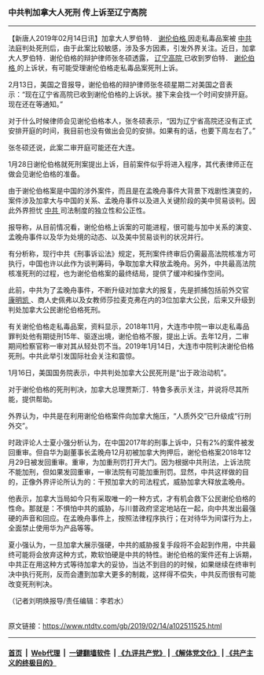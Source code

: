 ### 中共判加拿大人死刑 传上诉至辽宁高院
------------------------

<div class="post_content">
 <p>
  【新唐人2019年02月14日讯】加拿大人罗伯特．
  <a href="https://www.ntdtv.com/gb/谢伦伯格.htm">
   谢伦伯格
  </a>
  因走私毒品案被
  <a href="https://www.ntdtv.com/gb/中共.htm">
   中共
  </a>
  法庭判处死刑后，由于此案比较敏感，涉及多方因素，引发外界关注。近日，加拿大人罗伯特．谢伦伯格的辩护律师张冬硕透露，
  <a href="https://www.ntdtv.com/gb/辽宁高院.htm">
   辽宁高院
  </a>
  已收到罗伯特．
  <a href="https://www.ntdtv.com/gb/谢伦伯格.htm">
   谢伦伯格
  </a>
  的上诉状，有可能受理谢伦伯格走私毒品案死刑上诉。
 </p>
 <p>
  2月13日，美国之音报导，谢伦伯格的辩护律师张冬硕星期二对美国之音表示：“现在辽宁省高院已收到谢伦伯格的上诉状。接下来会找一个时间安排开庭。现在还在等通知。”
 </p>
 <p>
  对于什么时候律师会见谢伦伯格本人，张冬硕表示，“因为辽宁省高院还没有正式安排开庭的时间，我目前也没有做出会见的安排。如果有的话，也要下周左右了。”
 </p>
 <p>
  张冬硕还说，此案二审开庭可能还在大连。
 </p>
 <p>
  1月28日谢伦伯格就死刑案提出上诉，目前案件似乎将进入程序，其代表律师正在做会见谢伦伯格的准备。
 </p>
 <p>
  由于谢伦伯格案是中国的涉外案件，而且是在孟晚舟事件大背景下戏剧性演变的，案件涉及加拿大与中国的关系、孟晚舟事件以及进入关键阶段的美中贸易谈判。因此外界担忧
  <a href="https://www.ntdtv.com/gb/中共.htm">
   中共
  </a>
  司法制度的独立性和公正性。
 </p>
 <p>
  报导称，从目前情况看，谢伦伯格上诉案的可能进程，很可能与加中关系的演变、孟晚舟事件以及华为处境的动态、以及美中贸易谈判的状况并行。
 </p>
 <p>
  有分析称，现行中共《刑事诉讼法》规定，死刑案件终审后仍需最高法院核准方可执行，中国也许以此作为谈判筹码，争取加拿大释放孟晚舟。另外，中共最高法院核准死刑的过程，也为谢伦伯格案的最终结局，提供了缓冲和操作空间。
 </p>
 <p>
  此前，中共为了孟晚舟事件，不断升级对加拿大的报复，先是抓捕包括前外交官
  <a href="https://www.ntdtv.com/gb/康明凯.htm">
   康明凯
  </a>
  、商人史佩弗以及女教师莎拉麦克弗在内的3位加拿大公民，后来又升级到判处加拿大公民谢伦伯格死刑。
 </p>
 <p>
  有关谢伦伯格走私毒品案，资料显示，2018年11月，大连市中院一审以走私毒品罪判处他有期徒刑15年、驱逐出境，谢伦伯格不服，提出上诉。去年12月，二审期间检察官称一审对其从轻处罚不当。2019年1月14日，大连市中院判决谢伦伯格死刑。中共此举引发国际社会关注和震惊。
 </p>
 <p>
  1月16日，美国国务院表示，中共判处加拿大公民死刑是“出于政治动机”。
 </p>
 <p>
  对于谢伦伯格的死刑判决，加拿大总理贾斯汀．特鲁多表示关注，并说将尽其所能，提供帮助。
 </p>
 <p>
  外界认为，中共是在利用谢伦伯格案件向加拿大施压，“人质外交”已升级成“行刑外交”。
 </p>
 <p>
  时政评论人士夏小强分析认为，在中国2017年的刑事上诉中，只有2%的案件被发回重审。但自华为副董事长孟晚舟12月初被加拿大拘押后，谢伦伯格案2018年12月29日被发回重审。重审，为加重刑罚打开大门。因为根据中共刑法，上诉法院不能加刑，但如果发回重审，一审法院有可能加重刑罚。显然，中共这样做的目的，正像外界评论所认为的：干预加拿大的司法程式，威胁加拿大释放孟晚舟。
 </p>
 <p>
  他表示，加拿大当局如今只有采取唯一的一种方式，才有机会救下公民谢伦伯格的性命。那就是：不惧怕中共的威胁，与川普政府坚定地站在一起，向中共发出最强硬的声音和回应。在孟晚舟事件上，按照法律程序执行；在对待华为间谍行为上，全面禁止使用华为产品等等。
 </p>
 <p>
  夏小强认为，一旦加拿大展示强硬，中共的威胁报复手段将不会起到作用，中共最终可能将会放弃这种方式，欺软怕硬是中共的特性。谢伦伯格的案件还有上诉期，中共正在用这种方式等待加拿大的妥协，当达不到目的的时候，如果继续在终审判决中执行死刑，反而会遭到加拿大更多的制裁，这样得不偿失，中共反而很有可能改变死刑判决。
 </p>
 <p>
  （记者刘明焕报导/责任编辑：李若水）
 </p>
 <div class="single_ad">
 </div>
</div>

<br/>原文链接：https://www.ntdtv.com/gb/2019/02/14/a102511525.html


------------------------
#### [首页](https://github.com/gfw-breaker/banned-news/blob/master/README.md) &nbsp;|&nbsp; [Web代理](https://github.com/labour-camp/helloworld) &nbsp;|&nbsp; [一键翻墙软件](https://github.com/gfw-breaker/nogfw/blob/master/README.md) &nbsp;| [《九评共产党》](https://github.com/gfw-breaker/9ping.md/blob/master/README.md#九评之一评共产党是什么) | [《解体党文化》](https://github.com/gfw-breaker/jtdwh.md/blob/master/README.md) | [《共产主义的终极目的》](https://github.com/gfw-breaker/gczydzjmd.md/blob/master/README.md)

